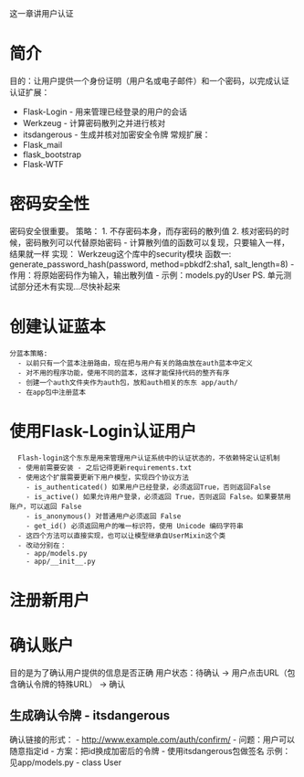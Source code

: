 这一章讲用户认证
# 简介
目的：让用户提供一个身份证明（用户名或电子邮件）和一个密码，以完成认证
认证扩展：
  - Flask-Login - 用来管理已经登录的用户的会话
  - Werkzeug - 计算密码散列之并进行核对
  - itsdangerous - 生成并核对加密安全令牌
常规扩展：
  - Flask_mail
  - flask_bootstrap
  - Flask-WTF

# 密码安全性
  密码安全很重要。
  策略：
    1. 不存密码本身，而存密码的散列值
    2. 核对密码的时候，密码散列可以代替原始密码 - 计算散列值的函数可以复现，只要输入一样，结果就一样
  实现：
    Werkzeug这个库中的security模块
    函数一: generate_password_hash(password, method=pbkdf2:sha1, salt_length=8)
      - 作用：将原始密码作为输入，输出散列值
      - 示例：models.py的User
    PS. 单元测试部分还木有实现...尽快补起来

# 创建认证蓝本
    分蓝本策略:
      - 以前只有一个蓝本注册路由，现在把与用户有关的路由放在auth蓝本中定义
      - 对不用的程序功能，使用不同的蓝本，这样才能保持代码的整齐有序
      - 创建一个auth文件夹作为auth包，放和auth相关的东东 app/auth/
      - 在app包中注册蓝本

# 使用Flask-Login认证用户
      Flash-login这个东东是用来管理用户认证系统中的认证状态的，不依赖特定认证机制
      - 使用前需要安装 - 之后记得更新requirements.txt
      - 使用这个扩展需要更新下用户模型，实现四个协议方法
        - is_authenticated() 如果用户已经登录，必须返回True，否则返回False
        - is_active() 如果允许用户登录，必须返回 True，否则返回 False。如果要禁用账户，可以返回 False
        - is_anonymous() 对普通用户必须返回 False
        - get_id() 必须返回用户的唯一标识符，使用 Unicode 编码字符串
      - 这四个方法可以直接实现，也可以让模型继承自UserMixin这个类
      - 改动分别在：
        - app/models.py
        - app/__init__.py

# 注册新用户

# 确认账户
  目的是为了确认用户提供的信息是否正确
  用户状态：待确认 -> 用户点击URL（包含确认令牌的特殊URL） -> 确认
## 生成确认令牌 - itsdangerous
  确认链接的形式：
    - http://www.example.com/auth/confirm/<id>
    - 问题：用户可以随意指定id
    - 方案：把id换成加密后的令牌 - 使用itsdangerous包做签名
  示例：见app/models.py - class User
